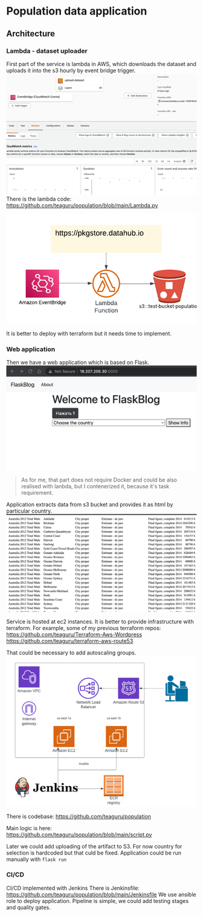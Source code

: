 # Population data application
## Architecture
### Lambda - dataset uploader
First part of the service is lambda in AWS, which downloads the dataset and uploads it into the s3 hourly by event bridge trigger.
![N|Pic](https://github.com/teaguru/population/blob/main/lambda_schedule.png?raw=true)
There is the lambda code:
https://github.com/teaguru/population/blob/main/Lambda.py

![N|Pic](https://github.com/teaguru/population/blob/main/lambda.png?raw=true)

It is better to deploy with terraform but it needs time to implement.

### Web application
Then we have a web application which is based on Flask.
![N|Pic](https://github.com/teaguru/population/blob/main/app.png?raw=true)
> As for me, that part does not require Docker and could be also realised with lanbda, but I contenerized it, because it's task requirement.

Application extracts data from s3 bucket and provides it as html by particular country.
![N|Pic](https://github.com/teaguru/population/blob/main/results.png?raw=true)

Service is hosted at ec2 instances.
It is better to provide infrastructure with terraform.
For example, some of my previous terraform repos:
https://github.com/teaguru/Terraform-Aws-Wordpress
https://github.com/teaguru/terraform-aws-route53

That could be necessary to add autoscaling groups.
![N|Pic](https://github.com/teaguru/population/blob/main/Cloud_Architecture.png?raw=true)

There is codebase:
https://github.com/teaguru/population

Main logic is here:
https://github.com/teaguru/population/blob/main/script.py

Later we could add uploading of the artifact to S3. For now country for selection is hardcoded but that culd be fixed.
Application could be run manually with 
``flask run``

### CI/CD
CI/CD implemented with Jenkins
There is Jenkinsfile:
https://github.com/teaguru/population/blob/main/Jenkinsfile
We use ansible role to deploy application.
Pipeline is simple, we could add testing stages and quality gates.

